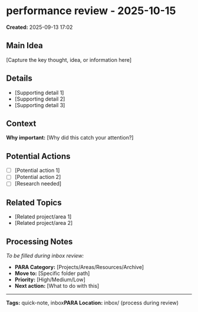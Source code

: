 # performance review - 2025-10-15

**Created:** 2025-09-13 17:02

## Main Idea
[Capture the key thought, idea, or information here]

## Details
- [Supporting detail 1]
- [Supporting detail 2]
- [Supporting detail 3]

## Context
**Why important:** [Why did this catch your attention?]

## Potential Actions
- [ ] [Potential action 1]
- [ ] [Potential action 2]
- [ ] [Research needed]

## Related Topics
- [Related project/area 1]
- [Related project/area 2]

## Processing Notes
*To be filled during inbox review:*
- **PARA Category:** [Projects/Areas/Resources/Archive]
- **Move to:** [Specific folder path]
- **Priority:** [High/Medium/Low]
- **Next action:** [What to do with this]

---
**Tags:** quick-note, inbox**PARA Location:** inbox/ (process during review)